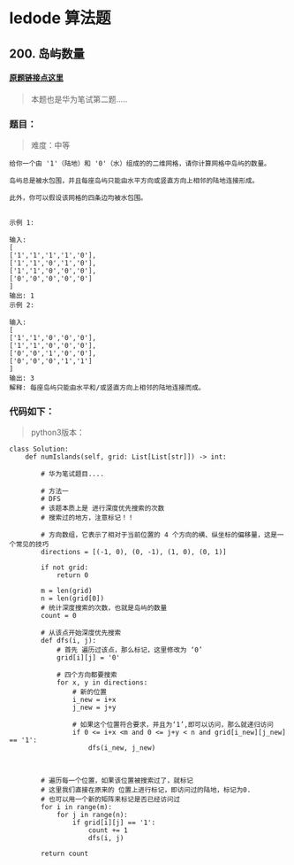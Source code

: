 # ledode 算法题

## 200. 岛屿数量

#### [原题链接点这里](https://leetcode-cn.com/problems/number-of-islands/)
>本题也是华为笔试第二题.....

### 题目：
> 难度：中等

    给你一个由 '1'（陆地）和 '0'（水）组成的的二维网格，请你计算网格中岛屿的数量。

    岛屿总是被水包围，并且每座岛屿只能由水平方向或竖直方向上相邻的陆地连接形成。

    此外，你可以假设该网格的四条边均被水包围。


    示例 1:

    输入:
    [
    ['1','1','1','1','0'],
    ['1','1','0','1','0'],
    ['1','1','0','0','0'],
    ['0','0','0','0','0']
    ]
    输出: 1
    示例 2:

    输入:
    [
    ['1','1','0','0','0'],
    ['1','1','0','0','0'],
    ['0','0','1','0','0'],
    ['0','0','0','1','1']
    ]
    输出: 3
    解释: 每座岛屿只能由水平和/或竖直方向上相邻的陆地连接而成。






### 代码如下：
> python3版本：

    class Solution:
        def numIslands(self, grid: List[List[str]]) -> int:

            # 华为笔试题目....

            # 方法一
            # DFS
            # 该题本质上是 进行深度优先搜索的次数
            # 搜索过的地方，注意标记！！

            # 方向数组，它表示了相对于当前位置的 4 个方向的横、纵坐标的偏移量，这是一个常见的技巧
            directions = [(-1, 0), (0, -1), (1, 0), (0, 1)]

            if not grid:
                return 0
            
            m = len(grid)
            n = len(grid[0])
            # 统计深度搜索的次数，也就是岛屿的数量
            count = 0

            # 从该点开始深度优先搜索
            def dfs(i, j):
                # 首先 遍历过该点，那么标记，这里修改为 ‘0’
                grid[i][j] = '0'

                # 四个方向都要搜索
                for x, y in directions:
                    # 新的位置
                    i_new = i+x
                    j_new = j+y

                    # 如果这个位置符合要求，并且为‘1’,即可以访问，那么就递归访问
                    if 0 <= i+x <m and 0 <= j+y < n and grid[i_new][j_new] == '1':
                        dfs(i_new, j_new)



            # 遍历每一个位置，如果该位置被搜索过了，就标记
            # 这里我们直接在原来的 位置上进行标记，即访问过的陆地，标记为0.
            # 也可以用一个新的矩阵来标记是否已经访问过
            for i in range(m):
                for j in range(n):
                    if grid[i][j] == '1':
                        count += 1
                        dfs(i, j)
            
            return count

        

        





